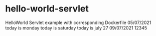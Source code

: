 # hello-world-servlet
HelloWorld Servlet example with corresponding Dockerfile
05/07/2021
today is monday
today is saturday
today is july 27
09/07/2021
12345
